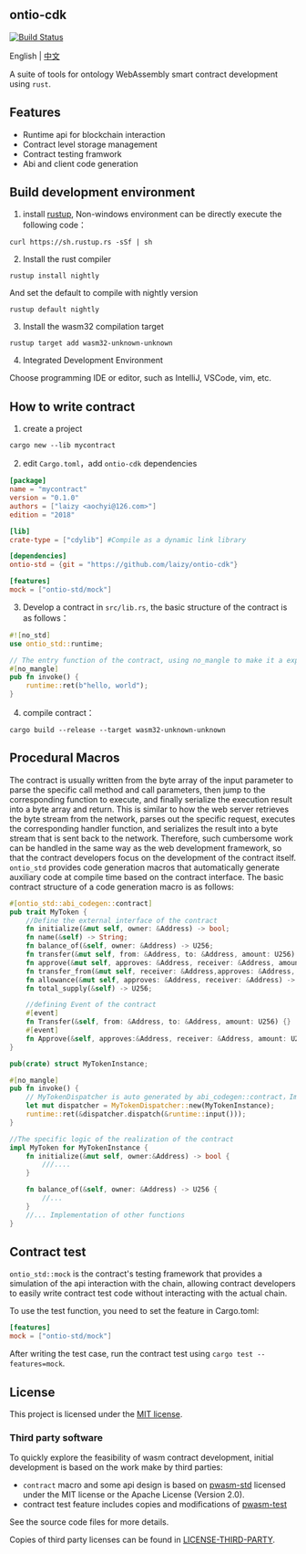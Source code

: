 ## ontio-cdk

[![Build Status](https://travis-ci.com/laizy/ontio-cdk.svg?branch=master)](https://travis-ci.com/laizy/ontio-cdk)

English | [中文](README_CN.md)

A suite of tools for ontology WebAssembly smart contract development using `rust`.
 
## Features
 
 - Runtime api for blockchain interaction
 - Contract level storage management
 - Contract testing framwork
 - Abi and client code generation

## Build development environment

1. install [rustup](https://rustup.rs/), 
Non-windows environment can be directly execute the following code：
```
curl https://sh.rustup.rs -sSf | sh
```
2. Install the rust compiler
```
rustup install nightly
```
And set the default to compile with nightly version
```
rustup default nightly
```
3. Install the wasm32 compilation target
```
rustup target add wasm32-unknown-unknown
```
4. Integrated Development Environment

Choose programming IDE or editor, such as IntelliJ, VSCode, vim, etc.

## How to write contract

1. create a project
```
cargo new --lib mycontract
```

2. edit `Cargo.toml`，add `ontio-cdk` dependencies

```toml
[package]
name = "mycontract"
version = "0.1.0"
authors = ["laizy <aochyi@126.com>"]
edition = "2018"

[lib]
crate-type = ["cdylib"] #Compile as a dynamic link library

[dependencies]
ontio-std = {git = "https://github.com/laizy/ontio-cdk"}

[features]
mock = ["ontio-std/mock"]
```
3. Develop a contract in `src/lib.rs`, the basic structure of the contract is as follows：

```rust
#![no_std]
use ontio_std::runtime;

// The entry function of the contract, using no_mangle to make it a export function of the wasm contract after compilation.
#[no_mangle]
pub fn invoke() {
    runtime::ret(b"hello, world");
}
```

4. compile contract：
```
cargo build --release --target wasm32-unknown-unknown
```

## Procedural Macros

The contract is usually written from the byte array of the input parameter to parse the specific call method and call 
parameters, then jump to the corresponding function to execute, and finally serialize the execution result into a byte
array and return. This is similar to how the web server retrieves the byte stream from the network, parses out the 
specific request, executes the corresponding handler function, and serializes the result into a byte stream that is
sent back to the network. Therefore, such cumbersome work can be handled in the same way as the web development
framework, so that the contract developers focus on the development of the contract itself. `ontio_std` provides code 
generation macros that automatically generate auxiliary code at compile time based on the contract interface. The basic 
contract structure of a code generation macro is as follows:

```rust
#[ontio_std::abi_codegen::contract]
pub trait MyToken {
    //Define the external interface of the contract
    fn initialize(&mut self, owner: &Address) -> bool;
    fn name(&self) -> String;
    fn balance_of(&self, owner: &Address) -> U256;
    fn transfer(&mut self, from: &Address, to: &Address, amount: U256) -> bool;
    fn approve(&mut self, approves: &Address, receiver: &Address, amount:U256) -> bool;
    fn transfer_from(&mut self, receiver: &Address,approves: &Address, amount:U256) -> bool;
    fn allowance(&mut self, approves: &Address, receiver: &Address) -> U256;
    fn total_supply(&self) -> U256;

    //defining Event of the contract
    #[event]
    fn Transfer(&self, from: &Address, to: &Address, amount: U256) {}
    #[event]
    fn Approve(&self, approves:&Address, receiver: &Address, amount: U256) {}
}

pub(crate) struct MyTokenInstance;

#[no_mangle]
pub fn invoke() {
    // MyTokenDispatcher is auto generated by abi_codegen::contract，Implements automatic dispatch of contract requests and serialization of results
    let mut dispatcher = MyTokenDispatcher::new(MyTokenInstance);
    runtime::ret(&dispatcher.dispatch(&runtime::input()));
}

//The specific logic of the realization of the contract
impl MyToken for MyTokenInstance {
    fn initialize(&mut self, owner:&Address) -> bool {
        ///....
    }

    fn balance_of(&self, owner: &Address) -> U256 {
        //...
    }
    //... Implementation of other functions
}
```

## Contract test

`ontio_std::mock` is the contract's testing framework that provides a simulation of the api interaction with the chain, 
allowing contract developers to easily write contract test code without interacting with the actual chain.

To use the test function, you need to set the feature in Cargo.toml:
```toml
[features]
mock = ["ontio-std/mock"]
```
After writing the test case, run the contract test using `cargo test --features=mock`.

## License

This project is licensed under the [MIT license](LICENSE).

### Third party software

To quickly explore the feasibility of wasm contract development, initial development is based on the work make by third parties:

* `contract` macro and some api design is based on
  [pwasm-std](https://github.com/paritytech/pwasm-std) licensed under the MIT license or the Apache License (Version 2.0).
* contract test feature includes copies and modifications of [pwasm-test](https://github.com/paritytech/pwasm-test) 

See the source code files for more details.

Copies of third party licenses can be found in [LICENSE-THIRD-PARTY](LICENSE-THIRD-PARTY).

